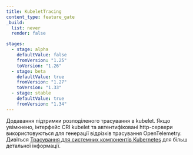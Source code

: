 ```yaml
---
title: KubeletTracing
content_type: feature_gate
_build:
  list: never
  render: false

stages:
  - stage: alpha
    defaultValue: false
    fromVersion: "1.25"
    toVersion: "1.26"
  - stage: beta
    defaultValue: true
    fromVersion: "1.27"
    toVersion: "1.33"
  - stage: stable
    defaultValue: true
    fromVersion: "1.34"
---
```


Додавання підтримки розподіленого трасування в kubelet. Якщо увімкнено, інтерфейс CRI kubelet та автентифіковані http-сервери використовуються для генерації відрізків трасування OpenTelemetry. Дивіться [Трасування для системних компонентів Kubernetes](/docs/concepts/cluster-administration/system-traces) для більш детальної інформації.
